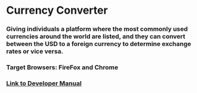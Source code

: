 # Currency Converter

### Giving individuals a platform where the most commonly used currencies around the world are listed, and they can convert between the USD to a foreign currency to determine exchange rates or vice versa. 

### Target Browsers: FireFox and Chrome
### [Link to Developer Manual](https://github.com/ojieok/currency-converter/blob/main/devmanul.md)

